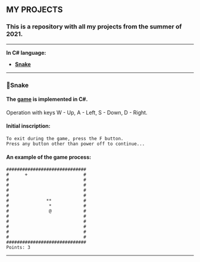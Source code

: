 ## MY PROJECTS
### This is a repository with all my projects from the summer of 2021.
---
**In C# language:**
- [**Snake**](https://github.com/yevhenii-sir/MyAllProjects#snakesnake)

---

### :snake:Snake
#### **The [game](https://github.com/yevhenii-sir/MyAllProjects/tree/main/CSharp/MyGameSnake) is implemented in C#**.
Operation with keys W - Up, A - Left, S - Down, D - Right. <br> 

#### Initial inscription:
~~~
To exit during the game, press the F button.
Press any button other than power off to continue...
~~~
#### An example of the game process:
~~~
##############################
#      +                     #
#                            #
#                            #
#                            #
#                            #
#              **            #
#               *            #
#               @            #
#                            #
#                            #
#                            #
#                            #
#                            #
##############################
Points: 3
~~~

---
